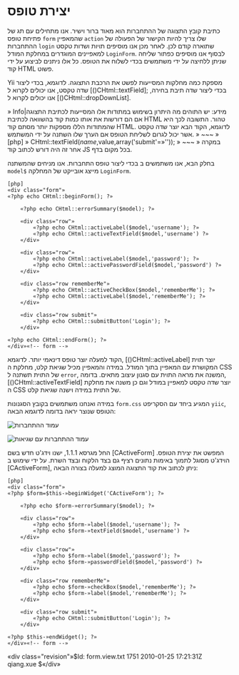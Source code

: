 ﻿יצירת טופס
=============

כתיבת קובץ התצוגה של ההתחברות הוא מאוד ברור וישיר. אנו מתחילים עם תג של פתיחת טופס `form` שהמאפיין `action` שלו צריך להיות הקישור של הפעולה של ההתחברות `login` שתוארה קודם לכן. לאחר מכן אנו מוסיפים תויות ושדות טקסט למאפיינים המוגדרים במחלקת המודל `LoginForm`. לבסוף אנו מוסיפים כפתור שליחה שניתן ללחיצה על ידי משתמשים בכדי לשלוח את הטופס. כל אלו ניתנים לביצוע על ידי קוד HTML פשוט.

Yii מספקת כמה מחלקות המסייעות לפשט את הרכבת התצוגה. לדוגמא, בכדי ליצור שדה טקסט, אנו יכולים לקרוא ל [()CHtml::textField]; בכדי ליצור שדה תיבת בחירה, אנו יכולים לקרוא ל [()CHtml::dropDownList].

» Info|מידע: יש התוהים מה היתרון בשימוש במתודות אלו המסייעות לכתיבת התצוגה אם הם דורשות את אותו כמות קוד בהשוואה לכתיבת HTML טהור. התשובה לכך היא שהמתודות הללו מספקות יותר מסתם קוד HTML.
לדוגמא, הקוד הבא יוצר שדה טקסט אשר יכול לגרום לשליחת הטופס אם הערך שלו השתנה על ידי המשתמש.
» ~~~
» [php]
» CHtml::textField($name,$value,array('submit'=»''));
» ~~~
» במקרה אחר זה היה דורש לכתוב קוד JS בכל מקום בדף.

בחלק הבא, אנו משתמשים ב בכדי ליצור טופס התחברות. אנו מניחים שהמשתנה `model$` מייצג אובייקט של המחלקה `LoginForm`.

~~~
[php]
«div class="form"»
«?php echo CHtml::beginForm(); ?»

    «?php echo CHtml::errorSummary($model); ?»

    «div class="row"»
        «?php echo CHtml::activeLabel($model,'username'); ?»
        «?php echo CHtml::activeTextField($model,'username') ?»
    «/div»

    «div class="row"»
        «?php echo CHtml::activeLabel($model,'password'); ?»
        «?php echo CHtml::activePasswordField($model,'password') ?»
    «/div»

    «div class="row rememberMe"»
        «?php echo CHtml::activeCheckBox($model,'rememberMe'); ?»
        «?php echo CHtml::activeLabel($model,'rememberMe'); ?»
    «/div»

    «div class="row submit"»
        «?php echo CHtml::submitButton('Login'); ?»
    «/div»

«?php echo CHtml::endForm(); ?»
«/div»«!-- form --»
~~~

הקוד למעלה יוצר טופס דינאמי יותר. לדוגמא, [()CHtml::activeLabel] יוצר תוית המקושרת עם המאפיין בתוך המודל. במידה והמאפיין מכיל שגיאת קלט, מחלקת ה CSS של התוית תשתנה ל `error`, המשנה את מראה התוית עם סגנון עיצוב מתאים. בדומה, [()CHtml::activeTextField] יוצר שדה טקסט למאפיין במודל וגם כן משנה את מחלקת ה CSS של התוית במידה וישנה שגיאת קלט.

במידה ואנחנו משתמשים בקובץ הסגנונות `form.css` המגיע ביחד עם הסקריפט `yiic`, הטופס שנוצר יראה בדומה לדוגמא הבאה:

![עמוד ההתחברות](login1.png)

![עמוד ההתחברות עם שגיאות](login2.png)

החל מגרסא 1.1.1, ישנו וידג'ט חדש בשם [CActiveForm] המפשט את יצירת הטופס. הוידג'ט מסוגל לתמוך באימות נתונים רציף גם בצד הלקוח ובצד השרת. על ידי שימוש ב [CActiveForm], ניתן לכתוב את קוד התצוגה המוצג למעלה בצורה הבאה:

~~~
[php]
«div class="form"»
«?php $form=$this-»beginWidget('CActiveForm'); ?»

    «?php echo $form-»errorSummary($model); ?»

    «div class="row"»
        «?php echo $form-»label($model,'username'); ?»
        «?php echo $form-»textField($model,'username') ?»
    «/div»

    «div class="row"»
        «?php echo $form-»label($model,'password'); ?»
        «?php echo $form-»passwordField($model,'password') ?»
    «/div»

    «div class="row rememberMe"»
        «?php echo $form-»checkBox($model,'rememberMe'); ?»
        «?php echo $form-»label($model,'rememberMe'); ?»
    «/div»

    «div class="row submit"»
        «?php echo CHtml::submitButton('Login'); ?»
    «/div»

«?php $this-»endWidget(); ?»
«/div»«!-- form --»
~~~

«div class="revision"»$Id: form.view.txt 1751 2010-01-25 17:21:31Z qiang.xue $«/div»